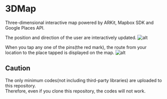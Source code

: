 # 3DMap
Three-dimensional interactive map powered by ARKit, Mapbox SDK and Google Places API.  

The position and direction of the user are interactively updated.
![alt](https://user-images.githubusercontent.com/20081122/33886145-f11a530e-df88-11e7-8282-a17b191bafac.PNG)
  
When you tap any one of the pins(the red mark), the route from your location to the place tapped is displayed on the map.
![alt](https://user-images.githubusercontent.com/20081122/33886143-f0bf4e50-df88-11e7-9a44-e81809908b3d.PNG)

## Caution
The only minimum codes(not including third-party libraries) are uploaded to this repository.   
Therefore, even if you clone this repository, the codes will not work.
